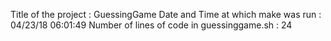 Title of the project : GuessingGame 
Date and Time at which make was run : 
04/23/18
06:01:49
Number of lines of code in guessinggame.sh : 
24
